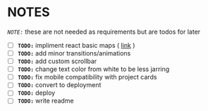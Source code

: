 # NOTES

*`NOTE:`* these are not needed as requirements but are todos for later

- [ ] **`TODO:`** impliment react basic maps ( [link](https://www.react-simple-maps.io/docs/getting-started/) )
- [ ] **`TODO:`** add minor transitions/animations
- [ ] **`TODO:`** add custom scrollbar
- [ ] **`TODO:`** change text color from white to be less jarring
- [ ] **`TODO:`** fix mobile compatibility with project cards
- [ ] **`TODO:`** convert to deployment
- [ ] **`TODO:`** deploy
- [ ] **`TODO:`** write readme